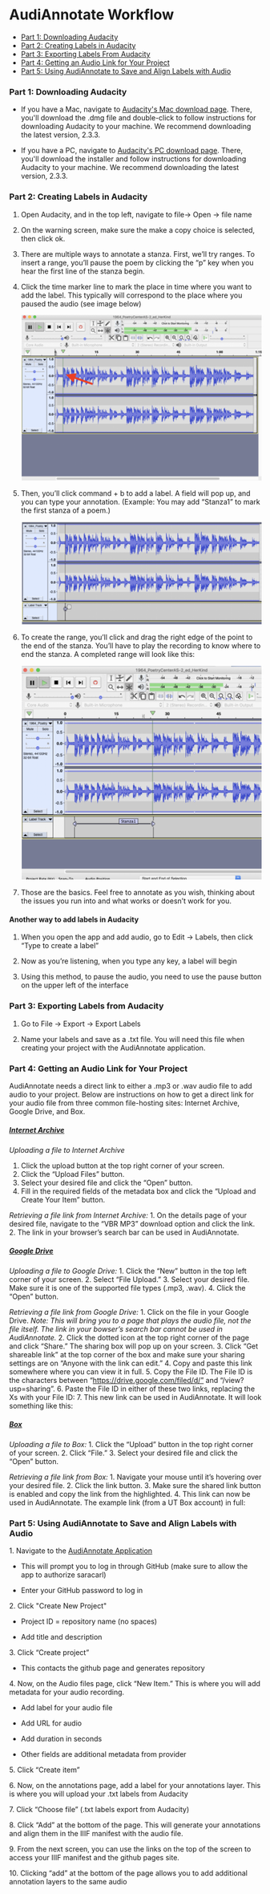 # AudiAnnotate Workflow

* [Part 1: Downloading Audacity](#aud)
* [Part 2: Creating Labels in Audacity](#labels)
* [Part 3: Exporting Labels From Audacity](#export)
* [Part 4: Getting an Audio Link for Your Project](#audiolink)
* [Part 5: Using AudiAnnotate to Save and Align Labels with Audio](#aa)

<a name="aud"></a>
### Part 1: Downloading Audacity

* If you have a Mac, navigate to [Audacity's Mac download page](https://www.audacityteam.org/download/mac/). There, you'll download the .dmg file and double-click to follow instructions for downloading Audacity to your machine. We recommend downloading the latest version, 2.3.3.

* If you have a PC, navigate to [Audacity's PC download page](https://www.audacityteam.org/download/windows/). There, you'll download the installer and follow instructions for downloading Audacity to your machine. We recommend downloading the latest version, 2.3.3.

<a name="labels"></a>
### Part 2: Creating Labels in Audacity

1. Open Audacity, and in the top left, navigate to file→ Open → file name

2. On the warning screen, make sure the make a copy choice is selected, then click ok.

3. There are multiple ways to annotate a stanza. First, we’ll try ranges. To insert a range, you’ll pause the poem by clicking the “p” key when you hear the first line of the stanza begin. 

4. Click the time marker line to mark the place in time where you want to add the label. This typically will correspond to the place where you paused the audio (see image below)

    ![image](Pages-Images/workflowclickimage.png) 

5. Then, you’ll click command + b to add a label. A field will pop up, and you can type your annotation. (Example: You may add “Stanza1” to mark the first stanza of a poem.)

    ![image](Pages-Images/workflowlabeltypeimage.png)

6. To create the range, you’ll click and drag the right edge of the point to the end of the stanza. You’ll have to play the recording to know where to end the stanza. A completed range will look like this: 

    ![image](Pages-Images/workflowrangeimage.png)

7. Those are the basics. Feel free to annotate as you wish, thinking about the issues you run into and what works or doesn’t work for you. 

#### Another way to add labels in Audacity

1. When you open the app and add audio, go to Edit → Labels, then click “Type to create a label”

2. Now as you’re listening, when you type any key, a label will begin

3. Using this method, to pause the audio, you need to use the pause button on the upper left of the interface

<a name="export"></a>
### Part 3: Exporting Labels from Audacity

1. Go to File → Export → Export Labels

2. Name your labels and save as a .txt file. You will need this file when creating your project with the AudiAnnotate application. 

<a name="audiolink"></a>
### Part 4: Getting an Audio Link for Your Project
AudiAnnotate needs a direct link to either a .mp3 or .wav audio file to add audio to your project. Below are instructions on how to get a direct link for your audio file from three common file-hosting sites: Internet Archive, Google Drive, and Box.

##### [Internet Archive](https://archive.org/)
*Uploading a file to Internet Archive*
1. Click the upload button at the top right corner of your screen.
2. Click the “Upload Files” button. 
3. Select your desired file and click the “Open” button.
4. Fill in the required fields of the metadata box and click the “Upload and Create Your Item” button. 

*Retrieving a file link from Internet Archive:*
1\. On the details page of your desired file, navigate to the “VBR MP3” download option and click the link.  
2\. The link in your browser’s search bar can be used in AudiAnnotate.

##### [Google Drive](https://www.google.com/drive/)
*Uploading a file to Google Drive:*
1\. Click the “New” button in the top left corner of your screen.
2\. Select “File Upload.” 
3\. Select your desired file. Make sure it is one of the supported file types (.mp3, .wav).
4\. Click the “Open” button.

*Retrieving a file link from Google Drive:*
1\. Click on the file in your Google Drive. 
*Note: This will bring you to a page that plays the audio file, not the file itself. The link in your bowser’s search bar cannot be used in AudiAnnotate.*
2\. Click the dotted icon at the top right corner of the page and click “Share.” The sharing box will pop up on your screen.
3\. Click “Get shareable link” at the top corner of the box and make sure your sharing settings are on “Anyone with the link can edit.”
4\. Copy and paste this link somewhere where you can view it in full.
5\. Copy the File ID. The File ID is the characters between “https://drive.google.com/filed/d/” and “/view?usp=sharing”. 
6\. Paste the File ID in either of these two links, replacing the Xs with your File ID: 
7\. This new link can be used in AudiAnnotate. It will look something like this:

##### [Box](https://account.box.com/login)
*Uploading a file to Box:*
1\. Click the “Upload” button in the top right corner of your screen. 
2\. Click “File.”
3\. Select your desired file and click the “Open” button. 

*Retrieving a file link from Box:*
1\. Navigate your mouse until it’s hovering over your desired file.
2\. Click the link button.
3\. Make sure the shared link button is enabled and copy the link from the highlighted.
4\. This link can now be used in AudiAnnotate. The example link (from a UT Box account) in full:



<a name="aa"></a>
### Part 5: Using AudiAnnotate to Save and Align Labels with Audio

1\. Navigate to the [AudiAnnotate Application](http://audiannotate.brumfieldlabs.com/)

  * This will prompt you to log in through GitHub (make sure to allow the app to authorize saracarl)

  * Enter your GitHub password to log in

2\. Click "Create New Project"

  * Project ID = repository name (no spaces)

  * Add title and description

3\. Click “Create project”

  * This contacts the github page and  generates repository

4\. Now, on the Audio files page, click “New Item.” This is where you will add metadata for your audio recording.

  * Add label for your audio file
  
  * Add URL for  audio 
  
  * Add duration in seconds
  
  * Other fields are additional metadata from provider
  
5\. Click “Create item” 

6\. Now, on the  annotations page, add a label for your annotations layer. This is where you will upload your .txt labels from Audacity

7\. Click “Choose file”  (.txt labels export from Audacity) 

8\. Click “Add” at the bottom of the page. This will generate your annotations and align them in the IIIF manifest with the audio file. 

9\. From the next screen, you can use the links on the top of the  screen to access your  IIIF manifest and the github pages site. 

10\. Clicking “add” at the bottom of the page allows you to add additional annotation layers to the same audio 















